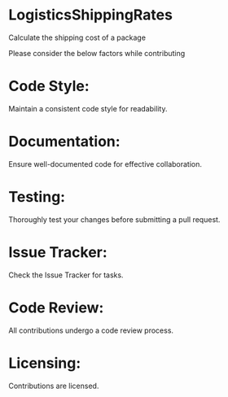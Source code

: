 # LogisticsShippingRates
Calculate the shipping cost of a package

Please consider the below factors while contributing

# Code Style:
Maintain a consistent code style for readability.

# Documentation:
Ensure well-documented code for effective collaboration.

# Testing:
Thoroughly test your changes before submitting a pull request.

# Issue Tracker:
Check the Issue Tracker for tasks.

# Code Review:
All contributions undergo a code review process.

# Licensing:
Contributions are licensed.
